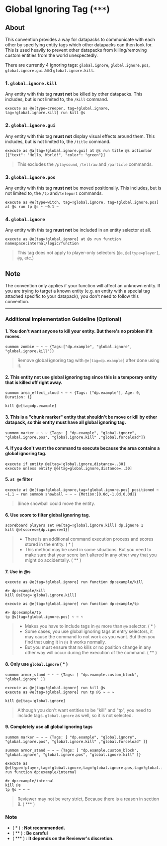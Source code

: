 # Global Ignoring Tag (`***`)

## About

This convention provides a way for datapacks to communicate with each other by specifying entity tags which other datapacks can then look for. This is used heavily to prevent other datapacks from killing/removing custom entities from the world unexpectedly.

There are currently 4 ignoring tags: `global.ignore`, `global.ignore.pos`, `global.ignore.gui` and `global.ignore.kill`.

### 1. `global.ignore.kill`

Any entity with this tag **must not** be killed by other datapacks. This includes, but is not limited to, the `/kill` command.

```mcfunction
execute as @e[type=creeper, tag=!global.ignore, tag=!global.ignore.kill] run kill @s
```

### 2. `global.ignore.gui`

Any entity with this tag **must not** display visual effects around them. This includes, but is not limited to, the `/title` command.

```mcfunction
execute as @a[tag=!global.ignore.gui] at @s run title @s actionbar [{"text": "Hello, World!", "color": "green"}]
```

> This excludes the `/playsound`, `/tellraw` and `/particle` commands.

### 3. `global.ignore.pos`

Any entity with this tag **must not** be moved positionally. This includes, but is not limited to, the `/tp` and`/teleport` commands.

```mcfunction
execute as @e[type=witch, tag=!global.ignore, tag=!global.ignore.pos] at @s run tp @s ~ ~0.1 ~
```

### 4. `global.ignore`

Any entity with this tag **must not** be included in an entity selector at all.

```mcfunction
execute as @e[tag=!global.ignore] at @s run function namespace:internal/logic/function
```

> This tag does not apply to player-only selectors (`@a`, `@e[type=player]`, `@p`, etc.)  

## Note

The convention only applies if your function will affect an unknown entity. If you are trying to target a known entity (e.g. an entity with a special tag attached specific to your datapack), you don't need to follow this convention.

--------------------

### **Additional Implementation Guideline (Optional)**

#### 1. You don't want anyone to kill your entity. But there's no problem if it moves.

```mcfunction
summom zombie ~ ~ ~ {Tags:["dp.example", "global.ignore", "global.ignore.kill"]}
```

> Remove global ignoring tag with `@e[tag=dp.example]` after done using it.

#### 2. This entity not use global ignoring tag since this is a temporary entity that is killed off right away.
```mcfunction
summom area_effect_cloud ~ ~ ~ {Tags: ["dp.example"], Age: 0, Duration: 1}

kill @e[tag=dp.example]
```

#### 3. This is a "chunk marker" entity that shouldn't be move or kill by other datapack, so this entity must have all global ignoring tag.
```mcfunction
summom marker ~ ~ ~ {Tags: [ "dp.example", "global.ignore", "global.ignore.pos", "global.ignore.kill" ,"global.forceload"]}
```

#### 4. If you don't want the command to execute because the area contains a global ignoring tag. 
```mcfunction
execute if entity @e[tag=!global.ignore,distance=..30]
execute unless entity @e[tag=global.ignore,distance=..30]
```

#### 5. `at @e` filter
```mcfunction
execute at @e[tag=!global.ignore,tag=!global.ignore.pos] positioned ~ ~1.1 ~ run summon snowball ~ ~ ~ {Motion:[0.0d,-1.0d,0.0d]}
```

> Since snowball could move the entity.

#### 6. Use score to filter global ignoring tag.
```mcfunction
scoreboard players set @e[tag=!global.ignore.kill] dp.ignore 1
kill @e[scores={dp.ignore=1}]
```

> - There is an additional command execution process
and scores stored in the entity. ( * )
> - This method may be used in some situations. But you need to make sure that your score isn't altered in any other way that you might do accidentally. ( ** )

#### 7. Use in @s

```mcfunction
execute as @e[tag=!global.ignore] run function dp:example/kill

#> dp:example/kill 
kill @s[tag=!global.ignore.kill]

execute as @e[tag=!global.ignore] run function dp:example/tp

#> dp:example/tp
tp @s[tag=!global.ignore.pos] ~ ~ ~
```

> - Makes you have to include tags in `@s` more than `@e` selector. ( * )
> - Some cases, you use global ignoring tags at entry selectors, it may cause the command to not work as you want. But then you find that using it in `@s` it works normally. 
> - But you must ensure that no kills or no position change in any other way will occur during the execution of the command. ( ** )

#### 8. Only use `global.ignore` ( * )

```mcfunction
summom armor_stand ~ ~ ~ {Tags: [ "dp.example.custom_block", "global.ignore" ]}

execute as @e[tag=!global.ignore] run kill @s
execute as @e[tag=!global.ignore] run tp @S ~ ~ ~

kill @e[tag=!global.ignore]
```

> Although you don't want entities to be "kill" and "tp", you need to include tags. `global.ignore` as well, so it is not selected.

#### 9. Completely use all global ignoring tags

```mcfunction
summom marker ~ ~ ~ {Tags: [ "dp.example", "global.ignore", "global.ignore.pos", "global.ignore.kill" ,"global.forceload" ]}

summom armor_stand ~ ~ ~ {Tags: [ "dp.example.custom_block", "global.ignore", "global.ignore.pos", "global.ignore.kill" ]}

execute as @e[type=!player,tag=!global.ignore,tag=!global.ignore.pos,tag=!global.ignore.kill] run function dp:example/internal

#> dp:example/internal
kill @s
tp @s ~ ~ ~
```

> Reviewer may not be very strict, Because there is a reason in section 8. ( *** )

### **Note**
- ( * ) : **Not recommended.**
- ( ** ) : **Be careful**
- ( *** ) : **It depends on the Reviewer's discretion.**
